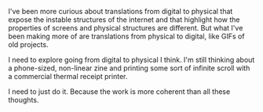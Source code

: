<a name="thoughts02"></a>

I've been more curious about translations from digital to physical that expose the instable structures of the internet and that highlight how the properties of screens and physical structures are different. But what I've been making more of are translations from physical to digital, like GIFs of old projects.

I need to explore going from digital to physical I think. I'm still thinking about a phone-sized, non-linear zine and printing some sort of infinite scroll with a commercial thermal receipt printer.

I need to just do it. Because the work is more coherent than all these thoughts.
